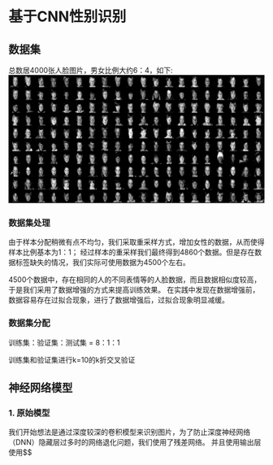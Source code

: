 <!--
  -*- coding: utf-8 -*-
 @DATE      : 2022/6/13
 @Author    : Chen HanJie
 @FileName  : README.md
 @Project   : PR
 -->

# 基于CNN性别识别
## 数据集
总数居4000张人脸图片，男女比例大约6：4，如下:
![](imgs/dataset.png)

### 数据集处理
由于样本分配稍微有点不均匀，我们采取重采样方式，增加女性的数据，从而使得样本比例基本为1：1；
经过样本的重采样我们最终得到4860个数据。但是存在数据标签缺失的情况，我们实际可使用数据为4500个左右。

4500个数据中，存在相同的人的不同表情等的人脸数据，而且数据相似度较高，于是我们采用了数据增强的方式来提高训练效果。
在实践中发现在数据增强前，数据容易存在过拟合现象，进行了数据增强后，过拟合现象明显减缓。

### 数据集分配
训练集：验证集：测试集 = 8：1：1

训练集和验证集进行k=10的k折交叉验证

## 神经网络模型
### 1. 原始模型
我们开始想法是通过深度较深的卷积模型来识别图片，为了防止深度神经网络（DNN）隐藏层过多时的网络退化问题，我们使用了残差网络。
并且使用输出层使用$$